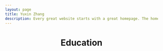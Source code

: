 ```yaml
---
layout: page
title: Yuxin Zhang
description: Every great website starts with a great homepage. The homepage tells your viewers what your site is all about and gives your viewers a place to come back to.
---
```

<header class="major">
	<h1>Education</h1>
</header>